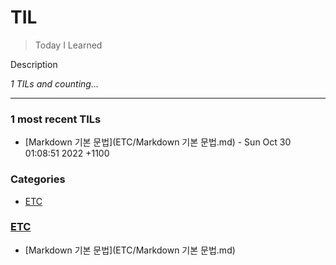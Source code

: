# TIL
> Today I Learned

Description


_1 TILs and counting..._

---

### 1 most recent TILs

- [Markdown 기본 문법](ETC/Markdown 기본 문법.md) - Sun Oct 30 01:08:51 2022 +1100

### Categories

- [ETC](#ETC)

### [ETC](#ETC)
- [Markdown 기본 문법](ETC/Markdown 기본 문법.md)

[1]: https://simonwillison.net/2020/Apr/20/self-rewriting-readme/
[2]: https://github.com/jbranchaud/til

